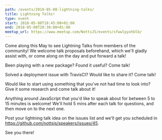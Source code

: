 ```yaml
---
path: /events/2018-05-08-lightning-talks/
title: Lightning Talks!
type: event
start: 2018-05-08T18:45:00+01:00
end: 2018-05-08T20:30:00+01:00
meetup_url: https://www.meetup.com/NottsJS/events/sfwwlpyxhblb/
---
```


Come along this May to see Lightning Talks from members of the community! We
welcome talk proposals beforehand, which we'll gladly assist with, or come along
on the day and put forward a talk!

Been playing with a new package? Found it useful? Come talk!

Solved a deployment issue with TravisCI? Would like to share it? Come talk!

Would like to start using something that you've not had time to look into? Give
it some research and come talk about it!

Anything around JavaScript that you'd like to speak about for between 5 to 15
minutes is welcome! We'll hold 5 mins after each talk for questions, and then
move on to the next one.

Post your lightning talk idea on the issues list and we'll get you scheduled in
<https://github.com/nottsjs/speakers/issues/45>.

See you there!
